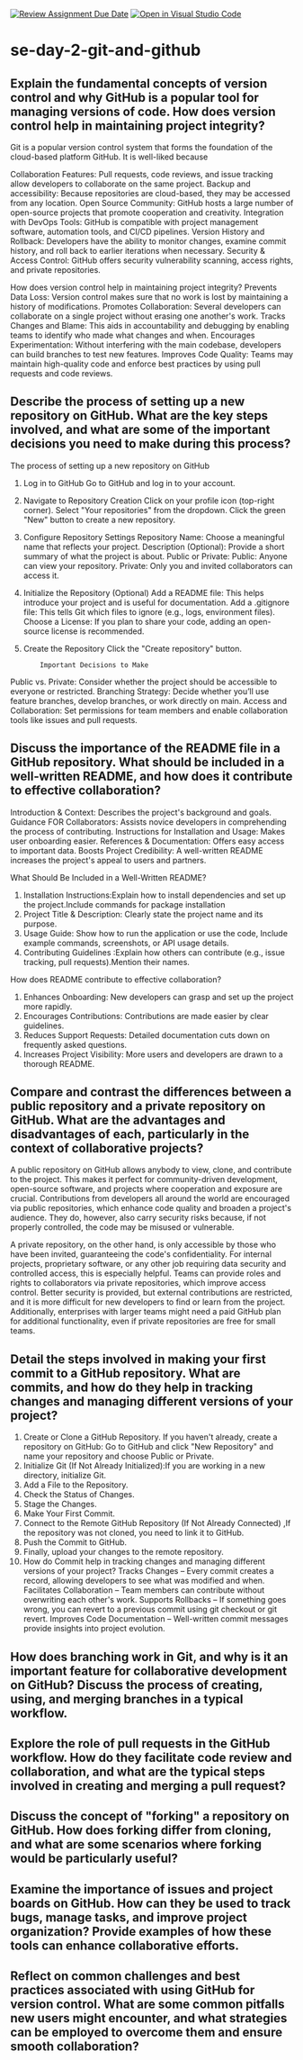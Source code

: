 [![Review Assignment Due Date](https://classroom.github.com/assets/deadline-readme-button-22041afd0340ce965d47ae6ef1cefeee28c7c493a6346c4f15d667ab976d596c.svg)](https://classroom.github.com/a/8wgCKhpZ)
[![Open in Visual Studio Code](https://classroom.github.com/assets/open-in-vscode-2e0aaae1b6195c2367325f4f02e2d04e9abb55f0b24a779b69b11b9e10269abc.svg)](https://classroom.github.com/online_ide?assignment_repo_id=18473179&assignment_repo_type=AssignmentRepo)
# se-day-2-git-and-github
## Explain the fundamental concepts of version control and why GitHub is a popular tool for managing versions of code. How does version control help in maintaining project integrity?

 Git is a popular version control system that forms the foundation of the cloud-based platform GitHub.  It is well-liked because

 Collaboration Features: Pull requests, code reviews, and issue tracking allow developers to collaborate on the same project.
 Backup and accessibility: Because repositories are cloud-based, they may be accessed from any location.
 Open Source Community: GitHub hosts a large number of open-source projects that promote cooperation and creativity.
 Integration with DevOps Tools: GitHub is compatible with project management software, automation tools, and CI/CD pipelines.
 Version History and Rollback: Developers have the ability to monitor changes, examine commit history, and roll back to earlier iterations when necessary.
 Security & Access Control: GitHub offers security vulnerability scanning, access rights, and private repositories.


 How does version control help in maintaining project integrity?
 Prevents Data Loss: Version control makes sure that no work is lost by maintaining a history of modifications.
 Promotes Collaboration: Several developers can collaborate on a single project without erasing one another's work.
 Tracks Changes and Blame: This aids in accountability and debugging by enabling teams to identify who made what changes and when.
 Encourages Experimentation: Without interfering with the main codebase, developers can build branches to test new features.
 Improves Code Quality: Teams may maintain high-quality code and enforce best practices by using pull requests and code reviews.



## Describe the process of setting up a new repository on GitHub. What are the key steps involved, and what are some of the important decisions you need to make during this process?
The process of setting up a new repository on GitHub
1. Log in to GitHub
Go to GitHub and log in to your account.
2. Navigate to Repository Creation
Click on your profile icon (top-right corner).
Select "Your repositories" from the dropdown.
Click the green "New" button to create a new repository.
3. Configure Repository Settings
Repository Name: Choose a meaningful name that reflects your project.
Description (Optional): Provide a short summary of what the project is about.
Public or Private:
Public: Anyone can view your repository.
Private: Only you and invited collaborators can access it.
4. Initialize the Repository (Optional)
Add a README file: This helps introduce your project and is useful for documentation.
Add a .gitignore file: This tells Git which files to ignore (e.g., logs, environment files).
Choose a License: If you plan to share your code, adding an open-source license is recommended.
5. Create the Repository
Click the "Create repository" button.

           Important Decisions to Make
Public vs. Private: Consider whether the project should be accessible to everyone or restricted.
Branching Strategy: Decide whether you’ll use feature branches, develop branches, or work directly on main.
Access and Collaboration: Set permissions for team members and enable collaboration tools like issues and pull requests.

## Discuss the importance of the README file in a GitHub repository. What should be included in a well-written README, and how does it contribute to effective collaboration?

Introduction & Context: Describes the project's background and goals.
 Guidance FOR Collaborators: Assists novice developers in comprehending the process of contributing.
 Instructions for Installation and Usage: Makes user onboarding easier.
 References & Documentation: Offers easy access to important data.
 Boosts Project Credibility: A well-written README increases the project's appeal to users and partners.

 What Should Be Included in a Well-Written README?

 1. Installation Instructions:Explain how to install dependencies and set up the project.Include commands for package installation 
2. Project Title & Description: Clearly state the project name and its purpose.
3. Usage Guide: Show how to run the application or use the code, Include example commands, screenshots, or API usage details.
4.  Contributing Guidelines :Explain how others can contribute (e.g., issue tracking, pull requests).Mention their names.

How does README contribute to effective collaboration?
1. Enhances Onboarding: New developers can grasp and set up the project more rapidly.
2. Encourages Contributions: Contributions are made easier by clear guidelines.
3. Reduces Support Requests: Detailed documentation cuts down on frequently asked questions.
4. Increases Project Visibility: More users and developers are drawn to a thorough README.




## Compare and contrast the differences between a public repository and a private repository on GitHub. What are the advantages and disadvantages of each, particularly in the context of collaborative projects?
A public repository on GitHub allows anybody to view, clone, and contribute to the project.  This makes it perfect for community-driven development, open-source software, and projects where cooperation and exposure are crucial.  Contributions from developers all around the world are encouraged via public repositories, which enhance code quality and broaden a project's audience.  They do, however, also carry security risks because, if not properly controlled, the code may be misused or vulnerable.

A private repository, on the other hand, is only accessible by those who have been invited, guaranteeing the code's confidentiality.  For internal projects, proprietary software, or any other job requiring data security and controlled access, this is especially helpful.  Teams can provide roles and rights to collaborators via private repositories, which improve access control.  Better security is provided, but external contributions are restricted, and it is more difficult for new developers to find or learn from the project.  Additionally, enterprises with larger teams might need a paid GitHub plan for additional functionality, even if private repositories are free for small teams.

## Detail the steps involved in making your first commit to a GitHub repository. What are commits, and how do they help in tracking changes and managing different versions of your project?
1. Create or Clone a GitHub Repository.
       If you haven't already, create a repository on GitHub: Go to GitHub and click "New Repository" and name your repository and choose Public or Private.
2. Initialize Git (If Not Already Initialized):If you are working in a new directory, initialize Git.
3. Add a File to the Repository.
4. Check the Status of Changes.
5.  Stage the Changes.
6.   Make Your First Commit.
7.   Connect to the Remote GitHub Repository (If Not Already Connected) ,If the repository was not cloned, you need to link it to GitHub.
8.   Push the Commit to GitHub.
9.   Finally, upload your changes to the remote repository.
10.   
     How do Commit help in tracking changes and managing different versions of your project?
Tracks Changes – Every commit creates a record, allowing developers to see what was modified and when.
Facilitates Collaboration – Team members can contribute without overwriting each other's work.
Supports Rollbacks – If something goes wrong, you can revert to a previous commit using git checkout or git revert.
Improves Code Documentation – Well-written commit messages provide insights into project evolution.

## How does branching work in Git, and why is it an important feature for collaborative development on GitHub? Discuss the process of creating, using, and merging branches in a typical workflow.

## Explore the role of pull requests in the GitHub workflow. How do they facilitate code review and collaboration, and what are the typical steps involved in creating and merging a pull request?

## Discuss the concept of "forking" a repository on GitHub. How does forking differ from cloning, and what are some scenarios where forking would be particularly useful?

## Examine the importance of issues and project boards on GitHub. How can they be used to track bugs, manage tasks, and improve project organization? Provide examples of how these tools can enhance collaborative efforts.

## Reflect on common challenges and best practices associated with using GitHub for version control. What are some common pitfalls new users might encounter, and what strategies can be employed to overcome them and ensure smooth collaboration?
